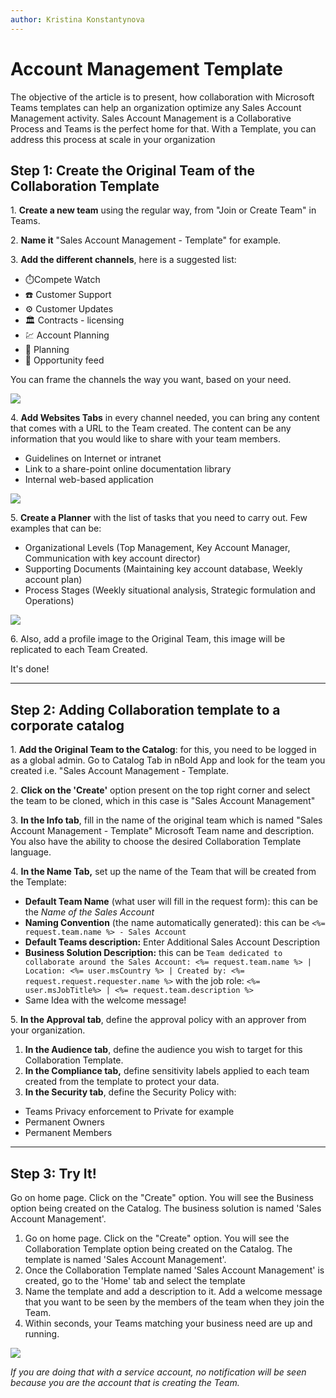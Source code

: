 ```yaml
---
author: Kristina Konstantynova
---
```

# Account Management Template

The objective of the article is to present, how collaboration with Microsoft Teams templates can help an organization optimize any Sales Account Management activity. Sales Account Management is a Collaborative Process and Teams is the perfect home for that. With a Template, you can address this process at scale in your organization

## Step 1: Create the Original Team of the Collaboration Template

1\. **Create a new team** using the regular way, from "Join or Create Team" in Teams.

2\. **Name it** "Sales Account Management - Template" for example.

3\. **Add the different channels**, here is a suggested list:

* ⏱️Compete Watch
* ☎️ Customer Support
* ⚙️ Customer Updates
* 🏛️ Contracts - licensing
* 💹 Account Planning
* 📅 Planning
* 📢 Opportunity feed

You can frame the channels the way you want, based on your need.

![](https://downloads.intercomcdn.com/i/o/166562826/597b92d4743978a45361c544/Screen+Shot+2019-11-22+at+4.56.06+PM.png)

4\. **Add Websites Tabs** in every channel needed, you can bring any content that comes with a URL to the Team created. The content can be any information that you would like to share with your team members.

* Guidelines on Internet or intranet
* Link to a share-point online documentation library
* Internal web-based application

![](https://downloads.intercomcdn.com/i/o/166565521/ec01e232d2ede460a21a3db1/Screen+Shot+2019-11-22+at+4.58.56+PM.png)

5\. **Create a Planner** with the list of tasks that you need to carry out. Few examples that can be:

* Organizational Levels (Top Management, Key Account Manager, Communication with key account director)
* Supporting Documents (Maintaining key account database, Weekly account plan)
* Process Stages (Weekly situational analysis, Strategic formulation and Operations)

![](https://downloads.intercomcdn.com/i/o/166565567/56049c2a0e0bbd4ddc3b380c/Screen+Shot+2019-11-22+at+4.57.01+PM.png)

6\. Also, add a profile image to the Original Team, this image will be replicated to each Team Created.

It's done!

***

## Step 2: Adding Collaboration template to a corporate catalog

1\. **Add the Original Team to the Catalog**: for this, you need to be logged in as a global admin. Go to Catalog Tab in nBold App and look for the team you created i.e. "Sales Account Management - Template.

2\. **Click on the 'Create'** option present on the top right corner and select the team to be cloned, which in this case is "Sales Account Management"

3\. **In the Info tab**, fill in the name of the original team which is named "Sales Account Management - Template" Microsoft Team name and description. You also have the ability to choose the desired Collaboration Template language.

4\. **In the Name Tab,** set up the name of the Team that will be created from the Template:

* **Default Team Name** (what user will fill in the request form): this can be the _Name of the Sales Account_
* **Naming Convention** (the name automatically generated): this can be `<%= request.team.name %> - Sales Account`
* **Default Teams description:** Enter Additional Sales Account Description
* **Business Solution Description:** this can be `Team dedicated to collaborate around the Sales Account: <%= request.team.name %> | Location: <%= user.msCountry %> | Created by: <%= request.request.requester.name %>` with the job role: `<%= user.msJobTitle%> | <%= request.team.description %>`
* Same Idea with the welcome message!

5\. **In the Approval tab**, define the approval policy with an approver from your organization.

1. **In the Audience tab**, define the audience you wish to target for this Collaboration Template.
2. **In the Compliance tab,** define sensitivity labels applied to each team created from the template to protect your data.
3. **In the Security tab**, define the Security Policy with:

* Teams Privacy enforcement to Private for example
* Permanent Owners
* Permanent Members

***

## Step 3: Try It!

Go on home page. Click on the "Create" option. You will see the Business option being created on the Catalog. The business solution is named 'Sales Account Management'.

1. Go on home page. Click on the "Create" option. You will see the Collaboration Template option being created on the Catalog. The template is named 'Sales Account Management'.
2. Once the Collaboration Template named 'Sales Account Management' is created, go to the 'Home' tab and select the template
3. Name the template and add a description to it. Add a welcome message that you want to be seen by the members of the team when they join the Team.
4. Within seconds, your Teams matching your business need are up and running.

![](/media/screenshot-2022-02-11-at-09-57-24.png)

_If you are doing that with a service account, no notification will be seen because you are the account that is creating the Team._